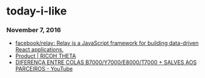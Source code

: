 # today-i-like
### November 7, 2016
- [facebook/relay: Relay is a JavaScript framework for building data-driven React applications.](https://github.com/facebook/relay) 
- [Product | RICOH THETA](https://theta360.com/en/about/theta/sc.html) 
- [DIFERENÇA ENTRE COLAS B7000/Y7000/E8000/T7000 + SALVES AOS PARCEIROS - YouTube](https://www.youtube.com/watch?v=IpFnN6aQpN0) 
